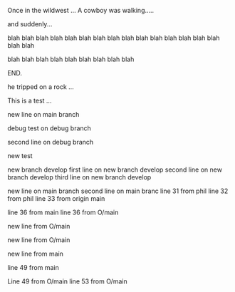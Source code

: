Once in the wildwest ...
A cowboy was walking.....

and suddenly...

blah blah blah blah blah blah blah blah blah blah blah blah blah blah blah blah blah

blah blah blah blah blah blah blah blah blah


END.

he tripped on a rock ... 

This is a test ...

new line on main branch

debug test on debug branch

second line on debug branch

new test 

new branch develop
first line on new branch develop
second line on new branch develop
third line on new branch develop

new line on main branch
second line on main branc
line 31 from phil 
line 32 from phil
line 33 from origin main

line 36 from main
line 36 from O/main


new line from O/main


new line from O/main


new line from main 


line 49 from main


Line 49 from O/main
line 53 from O/main
